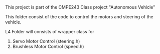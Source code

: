 This project is part of the CMPE243 Class project "Autonomous Vehicle"

This folder consist of the code to control the motors and steering of the vehicle.

L4 Folder will consists of wrapper class for
1. Servo Motor Control (steering.h)
2. Brushless Motor Control (speed.h)
